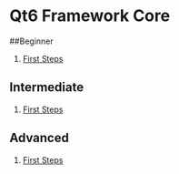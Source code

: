 # Qt6 Framework Core


##Beginner

1. [First Steps]()

## Intermediate
1. [First Steps]()
## Advanced
1. [First Steps]()
